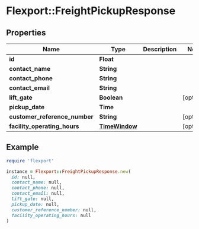 # Flexport::FreightPickupResponse

## Properties

| Name | Type | Description | Notes |
| ---- | ---- | ----------- | ----- |
| **id** | **Float** |  |  |
| **contact_name** | **String** |  |  |
| **contact_phone** | **String** |  |  |
| **contact_email** | **String** |  |  |
| **lift_gate** | **Boolean** |  | [optional] |
| **pickup_date** | **Time** |  |  |
| **customer_reference_number** | **String** |  | [optional] |
| **facility_operating_hours** | [**TimeWindow**](TimeWindow.md) |  | [optional] |

## Example

```ruby
require 'flexport'

instance = Flexport::FreightPickupResponse.new(
  id: null,
  contact_name: null,
  contact_phone: null,
  contact_email: null,
  lift_gate: null,
  pickup_date: null,
  customer_reference_number: null,
  facility_operating_hours: null
)
```

